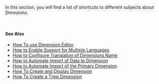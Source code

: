 In this section, you will find a list of shortcuts to different subjects about Dimesions.

<br/>

#### See Also  

* [How To use Dimension Editor](dimeditor.md)
* [How to Enable Support for Multiple Languages](multilang.md)
* [How to Configure Translation of Dimensions Name](transl.md)
* [How to Automate Import of Data to Dimension](autoimport.md)
* [How to Automate Import of the Primary Dimension](autocopy.md)
* [How To Create and Display Dimension](createdim.md)
* [How To Create a Time Dimension](timedim.md)



